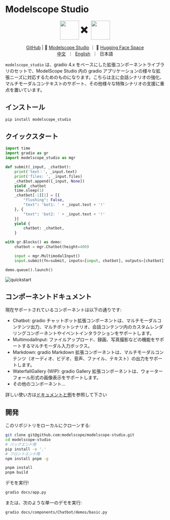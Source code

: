 <h1>Modelscope Studio</h1>

<p align="center">
    <img src="https://modelscope.oss-cn-beijing.aliyuncs.com/modelscope.gif" height="60" style="vertical-align: middle;"/>
    <span style="font-size: 30px; vertical-align: middle;">
    ✖️
    </span>
    <img src="https://www.gradio.app/_app/immutable/assets/gradio.8a5e8876.svg" height="60" style="vertical-align: middle;">
<p>

<p align="center">
<a href="https://github.com/modelscope/modelscope-studio">GitHub</a> | 🤖 <a href="https://modelscope.cn/studios/modelscope/modelscope-studio/summary">Modelscope Studio</a> ｜ 🤗 <a href="https://huggingface.co/spaces/modelscope/modelscope-studio">Hugging Face Space</a>
<br>
  <a href="README-zh_CN.md">中文</a>&nbsp ｜ &nbsp<a href="README.md">English</a>&nbsp ｜ &nbsp日本語
</p>

`modelscope_studio` は、gradio 4.x をベースにした拡張コンポーネントライブラリのセットで、ModelScope Studio 内の gradio アプリケーションの様々な拡張ニーズに対応するためのものになります。こちらは主に会話シナリオの強化、マルチモーダルコンテキストのサポート、その他様々な特殊シナリオの支援に重点を置いています。

## インストール

```sh
pip install modelscope_studio
```

## クイックスタート

```python
import time
import gradio as gr
import modelscope_studio as mgr

def submit(_input, _chatbot):
    print('text：', _input.text)
    print('files: ', _input.files)
    _chatbot.append([_input, None])
    yield _chatbot
    time.sleep(1)
    _chatbot[-1][1] = [{
        "flushing": False,
        "text": 'bot1: ' + _input.text + '!'
    }, {
        "text": 'bot2: ' + _input.text + '!'
    }]
    yield {
        chatbot: _chatbot,
    }

with gr.Blocks() as demo:
    chatbot = mgr.Chatbot(height=400)

    input = mgr.MultimodalInput()
    input.submit(fn=submit, inputs=[input, chatbot], outputs=[chatbot])

demo.queue().launch()
```

![quickstart](./resources/quickstart.png)

## コンポーネントドキュメント

現在サポートされているコンポーネントは以下の通りです:

- Chatbot: gradio チャットボット拡張コンポーネントは、マルチモーダルコンテンツ出力、マルチボットシナリオ、会話コンテンツ内のカスタムレンダリングコンポーネントやイベントインタラクションをサポートします。
- MultimodalInput: ファイルアップロード、録画、写真撮影などの機能をサポートするマルチモーダル入力ボックス。
- Markdown: gradio Markdown 拡張コンポーネントは、マルチモーダルコンテンツ（オーディオ、ビデオ、音声、ファイル、テキスト）の出力をサポートします。
- WaterfallGallery (WIP): gradio Gallery 拡張コンポーネントは、ウォーターフォール形式の画像表示をサポートします。
- その他のコンポーネント...

詳しい使い方は[ドキュメントと例](https://modelscope.cn/studios/modelscope/modelscope-studio/summary)を参照して下さい

## 開発

このリポジトリをローカルにクローンする:

```sh
git clone git@github.com:modelscope/modelscope-studio.git
cd modelscope-studio
# バックエンド用
pip install -e '.'
# フロントエンド用
npm install pnpm -g

pnpm install
pnpm build
```

デモを実行!

```sh
gradio docs/app.py
```

または、次のような単一のデモを実行:

```sh
gradio docs/components/Chatbot/demos/basic.py
```
